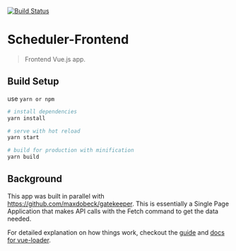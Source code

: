 [![Build Status](https://travis-ci.org/maxdobeck/scheduler-frontend.svg?branch=dev)](https://travis-ci.org/maxdobeck/scheduler-frontend)

# Scheduler-Frontend

> Frontend Vue.js app.

## Build Setup
use `yarn or npm`

``` bash
# install dependencies
yarn install

# serve with hot reload
yarn start

# build for production with minification
yarn build
```

## Background
This app was built in parallel with https://github.com/maxdobeck/gatekeeper.  This is essentially a Single Page Application that makes API calls with the Fetch command to get the data needed.

For detailed explanation on how things work, checkout the [guide](http://vuejs-templates.github.io/webpack/) and [docs for vue-loader](http://vuejs.github.io/vue-loader).
